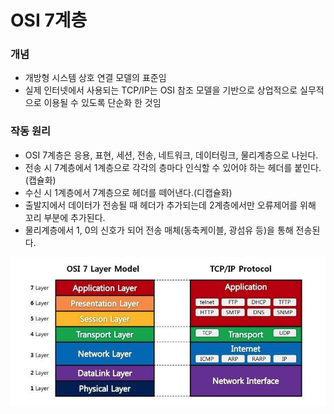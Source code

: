 # OSI 7계층
### 개념
* 개방형 시스템 상호 연결 모델의 표준임
* 실제 인터넷에서 사용되는 TCP/IP는 OSI 참조 모델을 기반으로 상업적으로 실무적으로 이용될 수 있도록 단순화 한 것임

### 작동 원리
* OSI 7계층은 응용, 표현, 세션, 전송, 네트워크, 데이터링크, 물리계층으로 나뉜다.  
* 전송 시 7계층에서 1계층으로 각각의 층마다 인식할 수 있어야 하는 헤더를 붙인다.(캡슐화)  
* 수신 시 1계층에서 7계층으로 헤더를 떼어낸다.(디캡슐화)  
* 출발지에서 데이터가 전송될 때 헤더가 추가되는데 2계층에서만 오류제어를 위해 꼬리 부분에 추가된다.  
* 물리계층에서 1, 0의 신호가 되어 전송 매체(동축케이블, 광섬유 등)을 통해 전송된다.

![](../img/osi-7.png)
